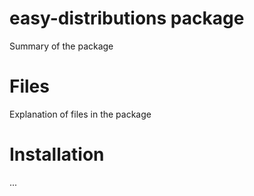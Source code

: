 # easy-distributions package

Summary of the package

# Files

Explanation of files in the package

# Installation

...
